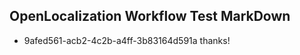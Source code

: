 ## OpenLocalization Workflow Test MarkDown
* 9afed561-acb2-4c2b-a4ff-3b83164d591a thanks!

<!--HONumber=Oct16_HO4-->


